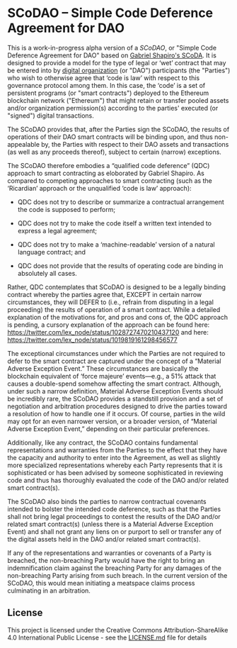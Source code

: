 # SCoDAO – Simple Code Deference Agreement for DAO

This is a work-in-progress alpha version of a *SCoDAO*, or "Simple Code Deference Agreement for DAO" based on [Gabriel Shapiro's SCoDA](https://github.com/lex-node/SCoDA-Simple-Code-Deference-Agreement-). It is designed to provide a model for the type of legal or ‘wet’ contract that may be entered into by [digital organization](https://aragon.org) (or "DAO") participants (the "Parties") who wish to otherwise agree that ‘code is law’ with respect to this governance protocol among them. In this case, the ‘code’ is a set of persistent programs (or "smart contracts") deployed to the Ethereum blockchain network ("Ethereum") that might retain or transfer pooled assets and/or organization permission(s) according to the parties' executed (or "signed") digital transactions. 

The SCoDAO provides that, after the Parties sign the SCoDAO, the results of operations of their DAO smart contracts will be binding upon, and thus non-appealable by, the Parties with respect to their DAO assets and transactions (as well as any proceeds thereof), subject to certain (narrow) exceptions. 

The SCoDAO therefore embodies a “qualified code deference” (QDC) approach to smart contracting as eloborated by Gabriel Shapiro. As compared to competing approaches to smart contracting (such as the ‘Ricardian’ approach or the unqualified ‘code is law’ approach): 

* QDC does not try to describe or summarize a contractual arrangement the code is supposed to perform;

* QDC does not try to make the code itself a written text intended to express a legal agreement; 

* QDC does not try to make a ‘machine-readable’ version of a natural language contract; and 

* QDC does not provide that the results of operating code are binding in absolutely all cases.

Rather, QDC contemplates that SCoDAO is designed to be a legally binding contract whereby the parties agree that, EXCEPT in certain narrow circumstances, they will DEFER to (i.e., refrain from disputing in a legal proceeding) the results of operation of a smart contract. While a detailed explanation of the motivations for, and pros and cons of, the QDC approach is pending, a cursory explanation of the approach can be found here: 
https://twitter.com/lex_node/status/1028727470210437120 
and here: https://twitter.com/lex_node/status/1019819161298456577

The exceptional circumstances under which the Parties are not required to defer to the smart contract are captured under the concept of a “Material Adverse Exception Event.” These circumstances are basically the blockchain equivalent of ‘force majeure’ events—e.g., a 51% attack that causes a double-spend somehow affecting the smart contract. Although, under such a narrow definition, Material Adverse Exception Events should be incredibly rare, the SCoDAO provides a standstill provision and a set of negotiation and arbitration procedures designed to drive the parties toward a resolution of how to handle one if it occurs. Of course, parties in the wild may opt for an even narrower version, or a broader version, of “Material Adverse Exception Event,” depending on their particular preferences.

Additionally, like any contract, the SCoDAO contains fundamental representations and warranties from the Parties to the effect that they have the capacity and authority to enter into the Agreement, as well as slightly more specialized representations whereby each Party represents that it is sophisticated or has been advised by someone sophisticated in reviewing code and thus has thoroughly evaluated the code of the DAO and/or related smart contract(s). 

The SCoDAO also binds the parties to narrow contractual covenants intended to bolster the intended code deference, such as that the Parties shall not bring legal proceedings to contest the results of the DAO and/or related smart contract(s) (unless there is a Material Adverse Exception Event) and shall not grant any liens on or purport to sell or transfer any of the digital assets held in the DAO and/or related smart contract(s). 

If any of the representations and warranties or covenants of a Party is breached, the non-breaching Party would have the right to bring an indemnification claim against the breaching Party for any damages of the non-breaching Party arising from such breach. In the current version of the SCoDAO, this would mean initiating a meatspace claims process culminating in an arbitration. 

## License

This project is licensed under the Creative Commons Attribution-ShareAlike 4.0 International Public License - see the [LICENSE.md](LICENSE.md) file for details

